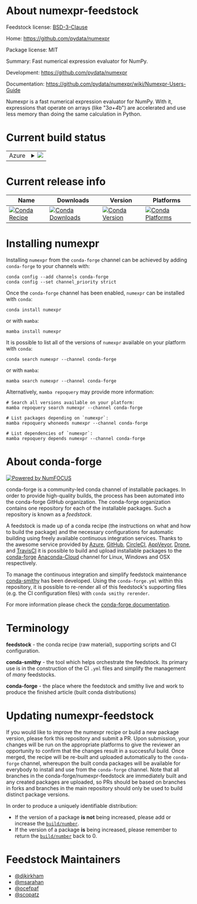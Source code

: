 About numexpr-feedstock
=======================

Feedstock license: [BSD-3-Clause](https://github.com/conda-forge/numexpr-feedstock/blob/main/LICENSE.txt)

Home: https://github.com/pydata/numexpr

Package license: MIT

Summary: Fast numerical expression evaluator for NumPy.

Development: https://github.com/pydata/numexpr

Documentation: https://github.com/pydata/numexpr/wiki/Numexpr-Users-Guide

Numexpr is a fast numerical expression evaluator for NumPy. With it,
expressions that operate on arrays (like "3*a+4*b") are accelerated and use
less memory than doing the same calculation in Python.


Current build status
====================


<table>
    
  <tr>
    <td>Azure</td>
    <td>
      <details>
        <summary>
          <a href="https://dev.azure.com/conda-forge/feedstock-builds/_build/latest?definitionId=702&branchName=main">
            <img src="https://dev.azure.com/conda-forge/feedstock-builds/_apis/build/status/numexpr-feedstock?branchName=main">
          </a>
        </summary>
        <table>
          <thead><tr><th>Variant</th><th>Status</th></tr></thead>
          <tbody><tr>
              <td>linux_64_mkl_supportmklnumpy1.22python3.10.____cpython</td>
              <td>
                <a href="https://dev.azure.com/conda-forge/feedstock-builds/_build/latest?definitionId=702&branchName=main">
                  <img src="https://dev.azure.com/conda-forge/feedstock-builds/_apis/build/status/numexpr-feedstock?branchName=main&jobName=linux&configuration=linux%20linux_64_mkl_supportmklnumpy1.22python3.10.____cpython" alt="variant">
                </a>
              </td>
            </tr><tr>
              <td>linux_64_mkl_supportmklnumpy1.22python3.8.____cpython</td>
              <td>
                <a href="https://dev.azure.com/conda-forge/feedstock-builds/_build/latest?definitionId=702&branchName=main">
                  <img src="https://dev.azure.com/conda-forge/feedstock-builds/_apis/build/status/numexpr-feedstock?branchName=main&jobName=linux&configuration=linux%20linux_64_mkl_supportmklnumpy1.22python3.8.____cpython" alt="variant">
                </a>
              </td>
            </tr><tr>
              <td>linux_64_mkl_supportmklnumpy1.22python3.9.____73_pypy</td>
              <td>
                <a href="https://dev.azure.com/conda-forge/feedstock-builds/_build/latest?definitionId=702&branchName=main">
                  <img src="https://dev.azure.com/conda-forge/feedstock-builds/_apis/build/status/numexpr-feedstock?branchName=main&jobName=linux&configuration=linux%20linux_64_mkl_supportmklnumpy1.22python3.9.____73_pypy" alt="variant">
                </a>
              </td>
            </tr><tr>
              <td>linux_64_mkl_supportmklnumpy1.22python3.9.____cpython</td>
              <td>
                <a href="https://dev.azure.com/conda-forge/feedstock-builds/_build/latest?definitionId=702&branchName=main">
                  <img src="https://dev.azure.com/conda-forge/feedstock-builds/_apis/build/status/numexpr-feedstock?branchName=main&jobName=linux&configuration=linux%20linux_64_mkl_supportmklnumpy1.22python3.9.____cpython" alt="variant">
                </a>
              </td>
            </tr><tr>
              <td>linux_64_mkl_supportmklnumpy1.23python3.11.____cpython</td>
              <td>
                <a href="https://dev.azure.com/conda-forge/feedstock-builds/_build/latest?definitionId=702&branchName=main">
                  <img src="https://dev.azure.com/conda-forge/feedstock-builds/_apis/build/status/numexpr-feedstock?branchName=main&jobName=linux&configuration=linux%20linux_64_mkl_supportmklnumpy1.23python3.11.____cpython" alt="variant">
                </a>
              </td>
            </tr><tr>
              <td>linux_64_mkl_supportnomklnumpy1.22python3.10.____cpython</td>
              <td>
                <a href="https://dev.azure.com/conda-forge/feedstock-builds/_build/latest?definitionId=702&branchName=main">
                  <img src="https://dev.azure.com/conda-forge/feedstock-builds/_apis/build/status/numexpr-feedstock?branchName=main&jobName=linux&configuration=linux%20linux_64_mkl_supportnomklnumpy1.22python3.10.____cpython" alt="variant">
                </a>
              </td>
            </tr><tr>
              <td>linux_64_mkl_supportnomklnumpy1.22python3.8.____cpython</td>
              <td>
                <a href="https://dev.azure.com/conda-forge/feedstock-builds/_build/latest?definitionId=702&branchName=main">
                  <img src="https://dev.azure.com/conda-forge/feedstock-builds/_apis/build/status/numexpr-feedstock?branchName=main&jobName=linux&configuration=linux%20linux_64_mkl_supportnomklnumpy1.22python3.8.____cpython" alt="variant">
                </a>
              </td>
            </tr><tr>
              <td>linux_64_mkl_supportnomklnumpy1.22python3.9.____73_pypy</td>
              <td>
                <a href="https://dev.azure.com/conda-forge/feedstock-builds/_build/latest?definitionId=702&branchName=main">
                  <img src="https://dev.azure.com/conda-forge/feedstock-builds/_apis/build/status/numexpr-feedstock?branchName=main&jobName=linux&configuration=linux%20linux_64_mkl_supportnomklnumpy1.22python3.9.____73_pypy" alt="variant">
                </a>
              </td>
            </tr><tr>
              <td>linux_64_mkl_supportnomklnumpy1.22python3.9.____cpython</td>
              <td>
                <a href="https://dev.azure.com/conda-forge/feedstock-builds/_build/latest?definitionId=702&branchName=main">
                  <img src="https://dev.azure.com/conda-forge/feedstock-builds/_apis/build/status/numexpr-feedstock?branchName=main&jobName=linux&configuration=linux%20linux_64_mkl_supportnomklnumpy1.22python3.9.____cpython" alt="variant">
                </a>
              </td>
            </tr><tr>
              <td>linux_64_mkl_supportnomklnumpy1.23python3.11.____cpython</td>
              <td>
                <a href="https://dev.azure.com/conda-forge/feedstock-builds/_build/latest?definitionId=702&branchName=main">
                  <img src="https://dev.azure.com/conda-forge/feedstock-builds/_apis/build/status/numexpr-feedstock?branchName=main&jobName=linux&configuration=linux%20linux_64_mkl_supportnomklnumpy1.23python3.11.____cpython" alt="variant">
                </a>
              </td>
            </tr><tr>
              <td>linux_aarch64_numpy1.22python3.10.____cpython</td>
              <td>
                <a href="https://dev.azure.com/conda-forge/feedstock-builds/_build/latest?definitionId=702&branchName=main">
                  <img src="https://dev.azure.com/conda-forge/feedstock-builds/_apis/build/status/numexpr-feedstock?branchName=main&jobName=linux&configuration=linux%20linux_aarch64_numpy1.22python3.10.____cpython" alt="variant">
                </a>
              </td>
            </tr><tr>
              <td>linux_aarch64_numpy1.22python3.8.____cpython</td>
              <td>
                <a href="https://dev.azure.com/conda-forge/feedstock-builds/_build/latest?definitionId=702&branchName=main">
                  <img src="https://dev.azure.com/conda-forge/feedstock-builds/_apis/build/status/numexpr-feedstock?branchName=main&jobName=linux&configuration=linux%20linux_aarch64_numpy1.22python3.8.____cpython" alt="variant">
                </a>
              </td>
            </tr><tr>
              <td>linux_aarch64_numpy1.22python3.9.____73_pypy</td>
              <td>
                <a href="https://dev.azure.com/conda-forge/feedstock-builds/_build/latest?definitionId=702&branchName=main">
                  <img src="https://dev.azure.com/conda-forge/feedstock-builds/_apis/build/status/numexpr-feedstock?branchName=main&jobName=linux&configuration=linux%20linux_aarch64_numpy1.22python3.9.____73_pypy" alt="variant">
                </a>
              </td>
            </tr><tr>
              <td>linux_aarch64_numpy1.22python3.9.____cpython</td>
              <td>
                <a href="https://dev.azure.com/conda-forge/feedstock-builds/_build/latest?definitionId=702&branchName=main">
                  <img src="https://dev.azure.com/conda-forge/feedstock-builds/_apis/build/status/numexpr-feedstock?branchName=main&jobName=linux&configuration=linux%20linux_aarch64_numpy1.22python3.9.____cpython" alt="variant">
                </a>
              </td>
            </tr><tr>
              <td>linux_aarch64_numpy1.23python3.11.____cpython</td>
              <td>
                <a href="https://dev.azure.com/conda-forge/feedstock-builds/_build/latest?definitionId=702&branchName=main">
                  <img src="https://dev.azure.com/conda-forge/feedstock-builds/_apis/build/status/numexpr-feedstock?branchName=main&jobName=linux&configuration=linux%20linux_aarch64_numpy1.23python3.11.____cpython" alt="variant">
                </a>
              </td>
            </tr><tr>
              <td>linux_ppc64le_numpy1.22python3.10.____cpython</td>
              <td>
                <a href="https://dev.azure.com/conda-forge/feedstock-builds/_build/latest?definitionId=702&branchName=main">
                  <img src="https://dev.azure.com/conda-forge/feedstock-builds/_apis/build/status/numexpr-feedstock?branchName=main&jobName=linux&configuration=linux%20linux_ppc64le_numpy1.22python3.10.____cpython" alt="variant">
                </a>
              </td>
            </tr><tr>
              <td>linux_ppc64le_numpy1.22python3.8.____cpython</td>
              <td>
                <a href="https://dev.azure.com/conda-forge/feedstock-builds/_build/latest?definitionId=702&branchName=main">
                  <img src="https://dev.azure.com/conda-forge/feedstock-builds/_apis/build/status/numexpr-feedstock?branchName=main&jobName=linux&configuration=linux%20linux_ppc64le_numpy1.22python3.8.____cpython" alt="variant">
                </a>
              </td>
            </tr><tr>
              <td>linux_ppc64le_numpy1.22python3.9.____73_pypy</td>
              <td>
                <a href="https://dev.azure.com/conda-forge/feedstock-builds/_build/latest?definitionId=702&branchName=main">
                  <img src="https://dev.azure.com/conda-forge/feedstock-builds/_apis/build/status/numexpr-feedstock?branchName=main&jobName=linux&configuration=linux%20linux_ppc64le_numpy1.22python3.9.____73_pypy" alt="variant">
                </a>
              </td>
            </tr><tr>
              <td>linux_ppc64le_numpy1.22python3.9.____cpython</td>
              <td>
                <a href="https://dev.azure.com/conda-forge/feedstock-builds/_build/latest?definitionId=702&branchName=main">
                  <img src="https://dev.azure.com/conda-forge/feedstock-builds/_apis/build/status/numexpr-feedstock?branchName=main&jobName=linux&configuration=linux%20linux_ppc64le_numpy1.22python3.9.____cpython" alt="variant">
                </a>
              </td>
            </tr><tr>
              <td>linux_ppc64le_numpy1.23python3.11.____cpython</td>
              <td>
                <a href="https://dev.azure.com/conda-forge/feedstock-builds/_build/latest?definitionId=702&branchName=main">
                  <img src="https://dev.azure.com/conda-forge/feedstock-builds/_apis/build/status/numexpr-feedstock?branchName=main&jobName=linux&configuration=linux%20linux_ppc64le_numpy1.23python3.11.____cpython" alt="variant">
                </a>
              </td>
            </tr><tr>
              <td>osx_64_numpy1.22python3.10.____cpython</td>
              <td>
                <a href="https://dev.azure.com/conda-forge/feedstock-builds/_build/latest?definitionId=702&branchName=main">
                  <img src="https://dev.azure.com/conda-forge/feedstock-builds/_apis/build/status/numexpr-feedstock?branchName=main&jobName=osx&configuration=osx%20osx_64_numpy1.22python3.10.____cpython" alt="variant">
                </a>
              </td>
            </tr><tr>
              <td>osx_64_numpy1.22python3.8.____cpython</td>
              <td>
                <a href="https://dev.azure.com/conda-forge/feedstock-builds/_build/latest?definitionId=702&branchName=main">
                  <img src="https://dev.azure.com/conda-forge/feedstock-builds/_apis/build/status/numexpr-feedstock?branchName=main&jobName=osx&configuration=osx%20osx_64_numpy1.22python3.8.____cpython" alt="variant">
                </a>
              </td>
            </tr><tr>
              <td>osx_64_numpy1.22python3.9.____73_pypy</td>
              <td>
                <a href="https://dev.azure.com/conda-forge/feedstock-builds/_build/latest?definitionId=702&branchName=main">
                  <img src="https://dev.azure.com/conda-forge/feedstock-builds/_apis/build/status/numexpr-feedstock?branchName=main&jobName=osx&configuration=osx%20osx_64_numpy1.22python3.9.____73_pypy" alt="variant">
                </a>
              </td>
            </tr><tr>
              <td>osx_64_numpy1.22python3.9.____cpython</td>
              <td>
                <a href="https://dev.azure.com/conda-forge/feedstock-builds/_build/latest?definitionId=702&branchName=main">
                  <img src="https://dev.azure.com/conda-forge/feedstock-builds/_apis/build/status/numexpr-feedstock?branchName=main&jobName=osx&configuration=osx%20osx_64_numpy1.22python3.9.____cpython" alt="variant">
                </a>
              </td>
            </tr><tr>
              <td>osx_64_numpy1.23python3.11.____cpython</td>
              <td>
                <a href="https://dev.azure.com/conda-forge/feedstock-builds/_build/latest?definitionId=702&branchName=main">
                  <img src="https://dev.azure.com/conda-forge/feedstock-builds/_apis/build/status/numexpr-feedstock?branchName=main&jobName=osx&configuration=osx%20osx_64_numpy1.23python3.11.____cpython" alt="variant">
                </a>
              </td>
            </tr><tr>
              <td>osx_arm64_numpy1.22python3.10.____cpython</td>
              <td>
                <a href="https://dev.azure.com/conda-forge/feedstock-builds/_build/latest?definitionId=702&branchName=main">
                  <img src="https://dev.azure.com/conda-forge/feedstock-builds/_apis/build/status/numexpr-feedstock?branchName=main&jobName=osx&configuration=osx%20osx_arm64_numpy1.22python3.10.____cpython" alt="variant">
                </a>
              </td>
            </tr><tr>
              <td>osx_arm64_numpy1.22python3.8.____cpython</td>
              <td>
                <a href="https://dev.azure.com/conda-forge/feedstock-builds/_build/latest?definitionId=702&branchName=main">
                  <img src="https://dev.azure.com/conda-forge/feedstock-builds/_apis/build/status/numexpr-feedstock?branchName=main&jobName=osx&configuration=osx%20osx_arm64_numpy1.22python3.8.____cpython" alt="variant">
                </a>
              </td>
            </tr><tr>
              <td>osx_arm64_numpy1.22python3.9.____cpython</td>
              <td>
                <a href="https://dev.azure.com/conda-forge/feedstock-builds/_build/latest?definitionId=702&branchName=main">
                  <img src="https://dev.azure.com/conda-forge/feedstock-builds/_apis/build/status/numexpr-feedstock?branchName=main&jobName=osx&configuration=osx%20osx_arm64_numpy1.22python3.9.____cpython" alt="variant">
                </a>
              </td>
            </tr><tr>
              <td>osx_arm64_numpy1.23python3.11.____cpython</td>
              <td>
                <a href="https://dev.azure.com/conda-forge/feedstock-builds/_build/latest?definitionId=702&branchName=main">
                  <img src="https://dev.azure.com/conda-forge/feedstock-builds/_apis/build/status/numexpr-feedstock?branchName=main&jobName=osx&configuration=osx%20osx_arm64_numpy1.23python3.11.____cpython" alt="variant">
                </a>
              </td>
            </tr><tr>
              <td>win_64_mkl_supportmklnumpy1.22python3.10.____cpython</td>
              <td>
                <a href="https://dev.azure.com/conda-forge/feedstock-builds/_build/latest?definitionId=702&branchName=main">
                  <img src="https://dev.azure.com/conda-forge/feedstock-builds/_apis/build/status/numexpr-feedstock?branchName=main&jobName=win&configuration=win%20win_64_mkl_supportmklnumpy1.22python3.10.____cpython" alt="variant">
                </a>
              </td>
            </tr><tr>
              <td>win_64_mkl_supportmklnumpy1.22python3.8.____cpython</td>
              <td>
                <a href="https://dev.azure.com/conda-forge/feedstock-builds/_build/latest?definitionId=702&branchName=main">
                  <img src="https://dev.azure.com/conda-forge/feedstock-builds/_apis/build/status/numexpr-feedstock?branchName=main&jobName=win&configuration=win%20win_64_mkl_supportmklnumpy1.22python3.8.____cpython" alt="variant">
                </a>
              </td>
            </tr><tr>
              <td>win_64_mkl_supportmklnumpy1.22python3.9.____73_pypy</td>
              <td>
                <a href="https://dev.azure.com/conda-forge/feedstock-builds/_build/latest?definitionId=702&branchName=main">
                  <img src="https://dev.azure.com/conda-forge/feedstock-builds/_apis/build/status/numexpr-feedstock?branchName=main&jobName=win&configuration=win%20win_64_mkl_supportmklnumpy1.22python3.9.____73_pypy" alt="variant">
                </a>
              </td>
            </tr><tr>
              <td>win_64_mkl_supportmklnumpy1.22python3.9.____cpython</td>
              <td>
                <a href="https://dev.azure.com/conda-forge/feedstock-builds/_build/latest?definitionId=702&branchName=main">
                  <img src="https://dev.azure.com/conda-forge/feedstock-builds/_apis/build/status/numexpr-feedstock?branchName=main&jobName=win&configuration=win%20win_64_mkl_supportmklnumpy1.22python3.9.____cpython" alt="variant">
                </a>
              </td>
            </tr><tr>
              <td>win_64_mkl_supportmklnumpy1.23python3.11.____cpython</td>
              <td>
                <a href="https://dev.azure.com/conda-forge/feedstock-builds/_build/latest?definitionId=702&branchName=main">
                  <img src="https://dev.azure.com/conda-forge/feedstock-builds/_apis/build/status/numexpr-feedstock?branchName=main&jobName=win&configuration=win%20win_64_mkl_supportmklnumpy1.23python3.11.____cpython" alt="variant">
                </a>
              </td>
            </tr><tr>
              <td>win_64_mkl_supportnomklnumpy1.22python3.10.____cpython</td>
              <td>
                <a href="https://dev.azure.com/conda-forge/feedstock-builds/_build/latest?definitionId=702&branchName=main">
                  <img src="https://dev.azure.com/conda-forge/feedstock-builds/_apis/build/status/numexpr-feedstock?branchName=main&jobName=win&configuration=win%20win_64_mkl_supportnomklnumpy1.22python3.10.____cpython" alt="variant">
                </a>
              </td>
            </tr><tr>
              <td>win_64_mkl_supportnomklnumpy1.22python3.8.____cpython</td>
              <td>
                <a href="https://dev.azure.com/conda-forge/feedstock-builds/_build/latest?definitionId=702&branchName=main">
                  <img src="https://dev.azure.com/conda-forge/feedstock-builds/_apis/build/status/numexpr-feedstock?branchName=main&jobName=win&configuration=win%20win_64_mkl_supportnomklnumpy1.22python3.8.____cpython" alt="variant">
                </a>
              </td>
            </tr><tr>
              <td>win_64_mkl_supportnomklnumpy1.22python3.9.____73_pypy</td>
              <td>
                <a href="https://dev.azure.com/conda-forge/feedstock-builds/_build/latest?definitionId=702&branchName=main">
                  <img src="https://dev.azure.com/conda-forge/feedstock-builds/_apis/build/status/numexpr-feedstock?branchName=main&jobName=win&configuration=win%20win_64_mkl_supportnomklnumpy1.22python3.9.____73_pypy" alt="variant">
                </a>
              </td>
            </tr><tr>
              <td>win_64_mkl_supportnomklnumpy1.22python3.9.____cpython</td>
              <td>
                <a href="https://dev.azure.com/conda-forge/feedstock-builds/_build/latest?definitionId=702&branchName=main">
                  <img src="https://dev.azure.com/conda-forge/feedstock-builds/_apis/build/status/numexpr-feedstock?branchName=main&jobName=win&configuration=win%20win_64_mkl_supportnomklnumpy1.22python3.9.____cpython" alt="variant">
                </a>
              </td>
            </tr><tr>
              <td>win_64_mkl_supportnomklnumpy1.23python3.11.____cpython</td>
              <td>
                <a href="https://dev.azure.com/conda-forge/feedstock-builds/_build/latest?definitionId=702&branchName=main">
                  <img src="https://dev.azure.com/conda-forge/feedstock-builds/_apis/build/status/numexpr-feedstock?branchName=main&jobName=win&configuration=win%20win_64_mkl_supportnomklnumpy1.23python3.11.____cpython" alt="variant">
                </a>
              </td>
            </tr>
          </tbody>
        </table>
      </details>
    </td>
  </tr>
</table>

Current release info
====================

| Name | Downloads | Version | Platforms |
| --- | --- | --- | --- |
| [![Conda Recipe](https://img.shields.io/badge/recipe-numexpr-green.svg)](https://anaconda.org/conda-forge/numexpr) | [![Conda Downloads](https://img.shields.io/conda/dn/conda-forge/numexpr.svg)](https://anaconda.org/conda-forge/numexpr) | [![Conda Version](https://img.shields.io/conda/vn/conda-forge/numexpr.svg)](https://anaconda.org/conda-forge/numexpr) | [![Conda Platforms](https://img.shields.io/conda/pn/conda-forge/numexpr.svg)](https://anaconda.org/conda-forge/numexpr) |

Installing numexpr
==================

Installing `numexpr` from the `conda-forge` channel can be achieved by adding `conda-forge` to your channels with:

```
conda config --add channels conda-forge
conda config --set channel_priority strict
```

Once the `conda-forge` channel has been enabled, `numexpr` can be installed with `conda`:

```
conda install numexpr
```

or with `mamba`:

```
mamba install numexpr
```

It is possible to list all of the versions of `numexpr` available on your platform with `conda`:

```
conda search numexpr --channel conda-forge
```

or with `mamba`:

```
mamba search numexpr --channel conda-forge
```

Alternatively, `mamba repoquery` may provide more information:

```
# Search all versions available on your platform:
mamba repoquery search numexpr --channel conda-forge

# List packages depending on `numexpr`:
mamba repoquery whoneeds numexpr --channel conda-forge

# List dependencies of `numexpr`:
mamba repoquery depends numexpr --channel conda-forge
```


About conda-forge
=================

[![Powered by
NumFOCUS](https://img.shields.io/badge/powered%20by-NumFOCUS-orange.svg?style=flat&colorA=E1523D&colorB=007D8A)](https://numfocus.org)

conda-forge is a community-led conda channel of installable packages.
In order to provide high-quality builds, the process has been automated into the
conda-forge GitHub organization. The conda-forge organization contains one repository
for each of the installable packages. Such a repository is known as a *feedstock*.

A feedstock is made up of a conda recipe (the instructions on what and how to build
the package) and the necessary configurations for automatic building using freely
available continuous integration services. Thanks to the awesome service provided by
[Azure](https://azure.microsoft.com/en-us/services/devops/), [GitHub](https://github.com/),
[CircleCI](https://circleci.com/), [AppVeyor](https://www.appveyor.com/),
[Drone](https://cloud.drone.io/welcome), and [TravisCI](https://travis-ci.com/)
it is possible to build and upload installable packages to the
[conda-forge](https://anaconda.org/conda-forge) [Anaconda-Cloud](https://anaconda.org/)
channel for Linux, Windows and OSX respectively.

To manage the continuous integration and simplify feedstock maintenance
[conda-smithy](https://github.com/conda-forge/conda-smithy) has been developed.
Using the ``conda-forge.yml`` within this repository, it is possible to re-render all of
this feedstock's supporting files (e.g. the CI configuration files) with ``conda smithy rerender``.

For more information please check the [conda-forge documentation](https://conda-forge.org/docs/).

Terminology
===========

**feedstock** - the conda recipe (raw material), supporting scripts and CI configuration.

**conda-smithy** - the tool which helps orchestrate the feedstock.
                   Its primary use is in the construction of the CI ``.yml`` files
                   and simplify the management of *many* feedstocks.

**conda-forge** - the place where the feedstock and smithy live and work to
                  produce the finished article (built conda distributions)


Updating numexpr-feedstock
==========================

If you would like to improve the numexpr recipe or build a new
package version, please fork this repository and submit a PR. Upon submission,
your changes will be run on the appropriate platforms to give the reviewer an
opportunity to confirm that the changes result in a successful build. Once
merged, the recipe will be re-built and uploaded automatically to the
`conda-forge` channel, whereupon the built conda packages will be available for
everybody to install and use from the `conda-forge` channel.
Note that all branches in the conda-forge/numexpr-feedstock are
immediately built and any created packages are uploaded, so PRs should be based
on branches in forks and branches in the main repository should only be used to
build distinct package versions.

In order to produce a uniquely identifiable distribution:
 * If the version of a package **is not** being increased, please add or increase
   the [``build/number``](https://docs.conda.io/projects/conda-build/en/latest/resources/define-metadata.html#build-number-and-string).
 * If the version of a package **is** being increased, please remember to return
   the [``build/number``](https://docs.conda.io/projects/conda-build/en/latest/resources/define-metadata.html#build-number-and-string)
   back to 0.

Feedstock Maintainers
=====================

* [@djkirkham](https://github.com/djkirkham/)
* [@msarahan](https://github.com/msarahan/)
* [@ocefpaf](https://github.com/ocefpaf/)
* [@scopatz](https://github.com/scopatz/)

